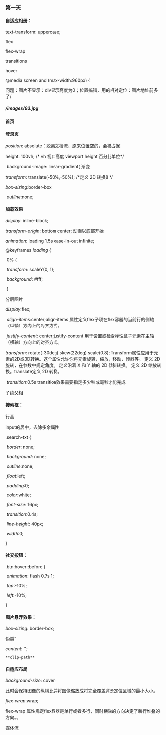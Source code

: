 ### 第一天

#### 自适应相册：

 text-transform: uppercase;

flex

flex-wrap

transitions 

hover



@media screen and (max-width:960px) {



问题：图片不显示：div显示高度为0；位置搞错，用的相对定位：图片地址前多了/

##### /images/93.jpg



#### 首页





#### 登录页

*position*: absolute：脱离文档流，原来位置空的，会被占据



height: 100vh; /* vh 视口高度 viewport height 百分比单位*/

​	background-image: linear-gradient( 渐变



*transform*: translate(-50%,-50%);  /*定义 2D 转换8 */



 *box-sizing*:border-box

​    *outline*:none;





#### 加载效果

*display*: inline-block;

 *transform-origin*: bottom center;  动画以底部开始

 *animation*: loading 1.5s ease-in-out infinite;

@keyframes *loading* {

​    0% {

​        *transform*: scaleY(0, 1);

​        *background*: #fff;

​    }



分层图片

  *display*:flex;

​    *align-items*:center;align-items 属性定义flex子项在flex容器的当前行的侧轴（纵轴）方向上的对齐方式。

​    *justify-content*: center;justify-content 用于设置或检索弹性盒子元素在主轴（横轴）方向上的对齐方式。

*transform*: rotate(-30deg) skew(22deg) scale(0.8); Transform属性应用于元素的2D或3D转换。这个属性允许你将元素旋转，缩放，移动，倾斜等。 定义 2D 旋转，在参数中规定角度。 定义沿着 X 和 Y 轴的 2D 倾斜转换。 定义 2D 缩放转换。translate定义 2D 转换。

​    *transition*:0.5s transition效果需要指定多少秒或毫秒才能完成



子绝父相



#### 搜索框：

行高

input的居中，去除多余属性

.search-txt {

​    *border*: none;

​    *background*: none;

​    *outline*:none;

​    *float*:left;

​    *padding*:0;

​    *color*:white;

​    *font-size*: 16px;

​    *transition*:0.4s;

​    *line-height*: 40px;

​    *width*:0;

}

#### 社交按钮：

.btn:hover::before {

​    *animation*: flash 0.7s 1;

​    *top*:-10%;

​    *left*:-10%;

}







#### 图片悬浮效果：

 *box-sizing*: border-box;

伪类“

*content*: '';

`**clip-path**` 





#### 自适应布局



  *background-size*: cover;

此时会保持图像的纵横比并将图像缩放成将完全覆盖背景定位区域的最小大小。



*flex-wrap*:wrap;

flex-wrap 属性规定flex容器是单行或者多行，同时横轴的方向决定了新行堆叠的方向。。



媒体流